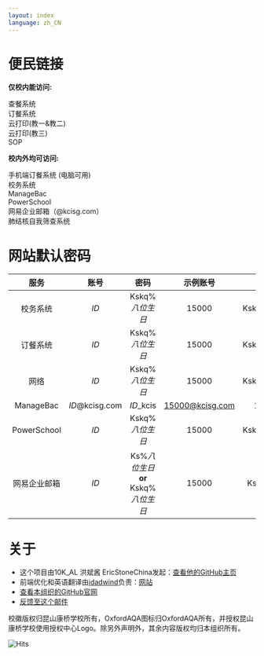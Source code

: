 ```yaml
---
layout: index
language: zh_CN
---
```


# 便民链接

**仅校内能访问:**
<div class="button-link" href="https://ordering.kcisec.com/chaxun.asp">查餐系统</div>
<div class="button-link" href="https://ordering.kcisec.com/index.asp">订餐系统</div>
<div class="button-link" href="https://192.168.80.60/">云打印(教一&教二)</div>
<div class="button-link" href="http://192.168.80.68/">云打印(教三)</div>
<div class="button-link" href="https://sop.kcisec.com/">SOP</div>

**校内外均可访问:**
<div class="button-link" href="https://ordering.kcisec.com/ordering">手机端订餐系统 (电脑可用)</div>
<div class="button-link" href="https://portal.kcisec.com/China">校务系统</div>
<div class="button-link" href="https://kcisec.managebac.cn">ManageBac</div>
<div class="button-link" href="https://powerschool.kcisec.org.cn/public/">
  PowerSchool</div>
<div class="button-link" href="https://mail.kcisg.com">网易企业邮箱（@kcisg.com）
</div>
<div class="button-link" href="https://portal.kcisec.com/login/Account/LogHC"> 肺结核自我筛查系统</div>

# 网站默认密码

|服务|账号|密码|示例账号|示例密码|
|:---:|:---:|:---:|:---:|:---:|
|校务系统|*ID*|Kskq%*八位生日*|15000|Kskq%20080909|
|订餐系统|*ID*|Kskq%*八位生日*|15000|Kskq%20080909|
|网络|*ID*|Kskq%*八位生日*|15000|Kskq%20080909|
|ManageBac|*ID*@kcisg.com|*ID*_kcis|15000@kcisg.com|15000_kcis|
|PowerSchool|*ID*|Kskq%*八位生日*|15000|Kskq%20080909|
|网易企业邮箱|*ID*|Ks%*八位生日* **or** Kskq%*八位生日*|15000|Ks@20080909|

# 关于

- 这个项目由10K_AL 洪斌酱 EricStoneChina发起：[查看他的GitHub主页](https://github.com/EricStoneChina)
- 前端优化和英语翻译由[idadwind](https://www.github.com/idadwind1)负责：[网站](https://www.idadwind.fun)
- [查看本组织的GitHub官网](https://www.github.com/KCISEastCampus)
- [反馈至这个邮件](mailto:report@kcisec.site)

校徽版权归昆山康桥学校所有，OxfordAQA图标归OxfordAQA所有，并授权昆山康桥学校使用授权中心Logo。除另外声明外，其余内容版权均归本组织所有。

![Hits](https://hits.seeyoufarm.com/api/count/incr/badge.svg?url=https%3A%2F%2Fkcisec.site&count_bg=%2379C83D&title_bg=%23555555&icon=googleclassroom.svg&icon_color=%23E7E7E7&title=%E7%BD%91%E7%AB%99%E8%AE%BF%E9%97%AE%E6%AC%A1%E6%95%B0&edge_flat=false)
